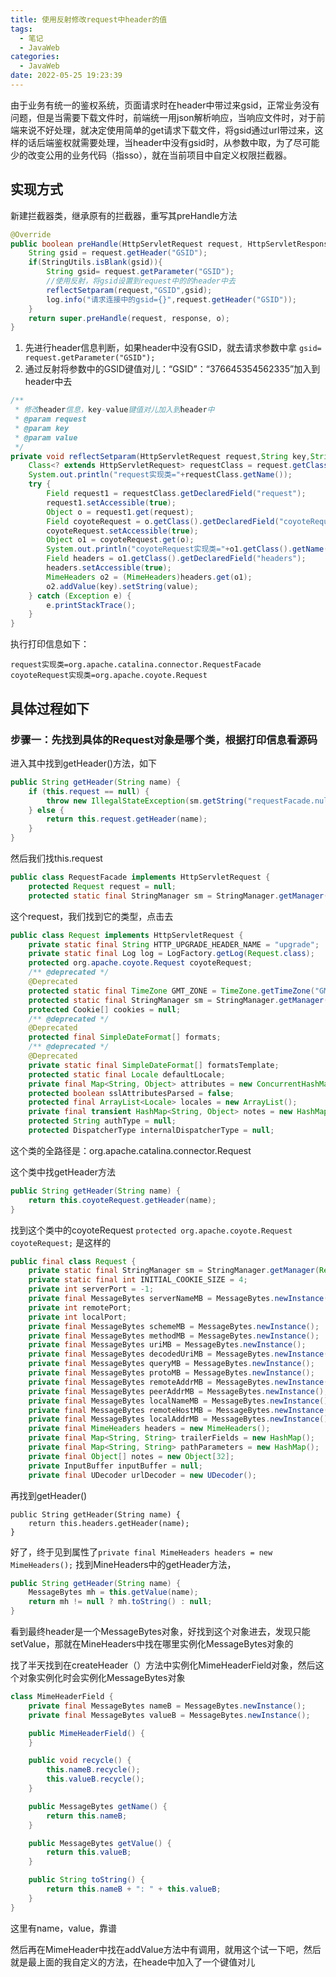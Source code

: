 ```yaml
---
title: 使用反射修改request中header的值
tags:
  - 笔记
  - JavaWeb
categories:
  - JavaWeb
date: 2022-05-25 19:23:39
---
```

由于业务有统一的鉴权系统，页面请求时在header中带过来gsid，正常业务没有问题，但是当需要下载文件时，前端统一用json解析响应，当响应文件时，对于前端来说不好处理，就决定使用简单的get请求下载文件，将gsid通过url带过来，这样的话后端鉴权就需要处理，当header中没有gsid时，从参数中取，为了尽可能少的改变公用的业务代码（指sso），就在当前项目中自定义权限拦截器。

## 实现方式
新建拦截器类，继承原有的拦截器，重写其preHandle方法
```java
@Override
public boolean preHandle(HttpServletRequest request, HttpServletResponse response, Object o) throws Exception {
    String gsid = request.getHeader("GSID");
    if(StringUtils.isBlank(gsid)){
        String gsid= request.getParameter("GSID");
        //使用反射，将gsid设置到request中的的header中去
        reflectSetparam(request,"GSID",gsid);
        log.info("请求连接中的gsid={}",request.getHeader("GSID"));
    }
    return super.preHandle(request, response, o);
}
```

1. 先进行header信息判断，如果header中没有GSID，就去请求参数中拿
`gsid= request.getParameter("GSID");`
2. 通过反射将参数中的GSID键值对儿：“GSID”：“376645354562335”加入到header中去

```java
/**
 * 修改header信息，key-value键值对儿加入到header中
 * @param request
 * @param key
 * @param value
 */
private void reflectSetparam(HttpServletRequest request,String key,String value){
    Class<? extends HttpServletRequest> requestClass = request.getClass();
    System.out.println("request实现类="+requestClass.getName());
    try {
        Field request1 = requestClass.getDeclaredField("request");
        request1.setAccessible(true);
        Object o = request1.get(request);
        Field coyoteRequest = o.getClass().getDeclaredField("coyoteRequest");
        coyoteRequest.setAccessible(true);
        Object o1 = coyoteRequest.get(o);
        System.out.println("coyoteRequest实现类="+o1.getClass().getName());
        Field headers = o1.getClass().getDeclaredField("headers");
        headers.setAccessible(true);
        MimeHeaders o2 = (MimeHeaders)headers.get(o1);
        o2.addValue(key).setString(value);
    } catch (Exception e) {
        e.printStackTrace();
    }
}
```

执行打印信息如下：
```
request实现类=org.apache.catalina.connector.RequestFacade
coyoteRequest实现类=org.apache.coyote.Request
```
## 具体过程如下

### 步骤一：先找到具体的Request对象是哪个类，根据打印信息看源码

进入其中找到getHeader()方法，如下
```java
public String getHeader(String name) {
    if (this.request == null) {
        throw new IllegalStateException(sm.getString("requestFacade.nullRequest"));
    } else {
        return this.request.getHeader(name);
    }
}
```
然后我们找this.request
```java
public class RequestFacade implements HttpServletRequest {
    protected Request request = null;
    protected static final StringManager sm = StringManager.getManager(RequestFacade.class);
```
这个request，我们找到它的类型，点击去
```java
public class Request implements HttpServletRequest {
    private static final String HTTP_UPGRADE_HEADER_NAME = "upgrade";
    private static final Log log = LogFactory.getLog(Request.class);
    protected org.apache.coyote.Request coyoteRequest;
    /** @deprecated */
    @Deprecated
    protected static final TimeZone GMT_ZONE = TimeZone.getTimeZone("GMT");
    protected static final StringManager sm = StringManager.getManager(Request.class);
    protected Cookie[] cookies = null;
    /** @deprecated */
    @Deprecated
    protected final SimpleDateFormat[] formats;
    /** @deprecated */
    @Deprecated
    private static final SimpleDateFormat[] formatsTemplate;
    protected static final Locale defaultLocale;
    private final Map<String, Object> attributes = new ConcurrentHashMap();
    protected boolean sslAttributesParsed = false;
    protected final ArrayList<Locale> locales = new ArrayList();
    private final transient HashMap<String, Object> notes = new HashMap();
    protected String authType = null;
    protected DispatcherType internalDispatcherType = null;

```
这个类的全路径是：org.apache.catalina.connector.Request

这个类中找getHeader方法
```java
public String getHeader(String name) {
    return this.coyoteRequest.getHeader(name);
}
```
找到这个类中的coyoteRequest
`protected org.apache.coyote.Request coyoteRequest;`
是这样的
```java
public final class Request {
    private static final StringManager sm = StringManager.getManager(Request.class);
    private static final int INITIAL_COOKIE_SIZE = 4;
    private int serverPort = -1;
    private final MessageBytes serverNameMB = MessageBytes.newInstance();
    private int remotePort;
    private int localPort;
    private final MessageBytes schemeMB = MessageBytes.newInstance();
    private final MessageBytes methodMB = MessageBytes.newInstance();
    private final MessageBytes uriMB = MessageBytes.newInstance();
    private final MessageBytes decodedUriMB = MessageBytes.newInstance();
    private final MessageBytes queryMB = MessageBytes.newInstance();
    private final MessageBytes protoMB = MessageBytes.newInstance();
    private final MessageBytes remoteAddrMB = MessageBytes.newInstance();
    private final MessageBytes peerAddrMB = MessageBytes.newInstance();
    private final MessageBytes localNameMB = MessageBytes.newInstance();
    private final MessageBytes remoteHostMB = MessageBytes.newInstance();
    private final MessageBytes localAddrMB = MessageBytes.newInstance();
    private final MimeHeaders headers = new MimeHeaders();
    private final Map<String, String> trailerFields = new HashMap();
    private final Map<String, String> pathParameters = new HashMap();
    private final Object[] notes = new Object[32];
    private InputBuffer inputBuffer = null;
    private final UDecoder urlDecoder = new UDecoder();
```
再找到getHeader()
```
public String getHeader(String name) {
    return this.headers.getHeader(name);
}
```
好了，终于见到属性了`private final MimeHeaders headers = new MimeHeaders();`
找到MineHeaders中的getHeader方法，
```java
public String getHeader(String name) {
    MessageBytes mh = this.getValue(name);
    return mh != null ? mh.toString() : null;
}
```
看到最终header是一个MessageBytes对象，好找到这个对象进去，发现只能setValue，那就在MineHeaders中找在哪里实例化MessageBytes对象的

找了半天找到在createHeader（）方法中实例化MimeHeaderField对象，然后这个对象实例化时会实例化MessageBytes对象
```java
class MimeHeaderField {
    private final MessageBytes nameB = MessageBytes.newInstance();
    private final MessageBytes valueB = MessageBytes.newInstance();

    public MimeHeaderField() {
    }

    public void recycle() {
        this.nameB.recycle();
        this.valueB.recycle();
    }

    public MessageBytes getName() {
        return this.nameB;
    }

    public MessageBytes getValue() {
        return this.valueB;
    }

    public String toString() {
        return this.nameB + ": " + this.valueB;
    }
}

```
这里有name，value，靠谱

然后再在MimeHeader中找在addValue方法中有调用，就用这个试一下吧，然后就是最上面的我自定义的方法，在heade中加入了一个键值对儿